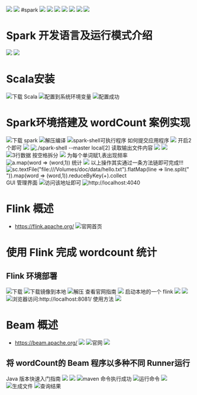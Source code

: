 ![](https://upload-images.jianshu.io/upload_images/4685968-4594f185b89db236.png?imageMogr2/auto-orient/strip%7CimageView2/2/w/1240)
![](https://upload-images.jianshu.io/upload_images/4685968-ea990c6795d719d3.png?imageMogr2/auto-orient/strip%7CimageView2/2/w/1240)
#spark
![](https://upload-images.jianshu.io/upload_images/4685968-810c4a8be64e48bc.png?imageMogr2/auto-orient/strip%7CimageView2/2/w/1240)
![](https://upload-images.jianshu.io/upload_images/4685968-c8f78fa73984d807.png?imageMogr2/auto-orient/strip%7CimageView2/2/w/1240)
![](https://upload-images.jianshu.io/upload_images/4685968-eb83698544026b55.png?imageMogr2/auto-orient/strip%7CimageView2/2/w/1240)
![](https://upload-images.jianshu.io/upload_images/4685968-d908ed20c941dd8e.png?imageMogr2/auto-orient/strip%7CimageView2/2/w/1240)
![](https://upload-images.jianshu.io/upload_images/4685968-c727a7612d4b6753.png?imageMogr2/auto-orient/strip%7CimageView2/2/w/1240)
![](https://upload-images.jianshu.io/upload_images/4685968-01398f6e205e6cd5.png?imageMogr2/auto-orient/strip%7CimageView2/2/w/1240)
![](https://upload-images.jianshu.io/upload_images/4685968-bf301dfb1fe3c01d.png?imageMogr2/auto-orient/strip%7CimageView2/2/w/1240)
# Spark 开发语言及运行模式介绍
![](https://upload-images.jianshu.io/upload_images/4685968-8b3d2d46e818d6c3.png?imageMogr2/auto-orient/strip%7CimageView2/2/w/1240)
![](https://upload-images.jianshu.io/upload_images/4685968-eb63d4ca980fa4b5.png?imageMogr2/auto-orient/strip%7CimageView2/2/w/1240)
# Scala安装
![下载 Scala](https://upload-images.jianshu.io/upload_images/4685968-d4431a614751f8eb.png?imageMogr2/auto-orient/strip%7CimageView2/2/w/1240)
![配置到系统环境变量](https://upload-images.jianshu.io/upload_images/4685968-81265bea4c1a2f3a.png?imageMogr2/auto-orient/strip%7CimageView2/2/w/1240)
![配置成功](https://upload-images.jianshu.io/upload_images/4685968-9c14e18115dc2ada.png?imageMogr2/auto-orient/strip%7CimageView2/2/w/1240)
# Spark环境搭建及 wordCount 案例实现
![下载 spark](https://upload-images.jianshu.io/upload_images/4685968-76844e3e8e94366b.png?imageMogr2/auto-orient/strip%7CimageView2/2/w/1240)
![解压编译](https://upload-images.jianshu.io/upload_images/4685968-0f083cc5b549578a.png?imageMogr2/auto-orient/strip%7CimageView2/2/w/1240)
![spark-shell可执行程序](https://upload-images.jianshu.io/upload_images/4685968-f889075789d3cad2.png?imageMogr2/auto-orient/strip%7CimageView2/2/w/1240)
如何提交应用程序
![](https://upload-images.jianshu.io/upload_images/4685968-dc340ebe573f9714.png?imageMogr2/auto-orient/strip%7CimageView2/2/w/1240)
开启2个即可
![](https://upload-images.jianshu.io/upload_images/4685968-4066936b025411cb.png?imageMogr2/auto-orient/strip%7CimageView2/2/w/1240)
![ ./spark-shell --master local[2]
](https://upload-images.jianshu.io/upload_images/4685968-0a5652814d2509bb.png?imageMogr2/auto-orient/strip%7CimageView2/2/w/1240)
读取输出文件内容
![](https://upload-images.jianshu.io/upload_images/4685968-c2de1d2277879a33.png?imageMogr2/auto-orient/strip%7CimageView2/2/w/1240)
![](https://upload-images.jianshu.io/upload_images/4685968-0463c90a9dfd79f0.png?imageMogr2/auto-orient/strip%7CimageView2/2/w/1240)
![3行数据](https://upload-images.jianshu.io/upload_images/4685968-6acc2471cde7fd1e.png?imageMogr2/auto-orient/strip%7CimageView2/2/w/1240)
按空格拆分
![](https://upload-images.jianshu.io/upload_images/4685968-2a4b181322f94b08.png?imageMogr2/auto-orient/strip%7CimageView2/2/w/1240)
为每个单词赋1,表出现频率
![a.map(word => (word,1))](https://upload-images.jianshu.io/upload_images/4685968-b220e9dc003a820f.png?imageMogr2/auto-orient/strip%7CimageView2/2/w/1240)
统计
![](https://upload-images.jianshu.io/upload_images/4685968-650c8a07c5cf2176.png?imageMogr2/auto-orient/strip%7CimageView2/2/w/1240)
以上操作其实通过一条方法链即可完成!!!
![sc.textFile("file:///Volumes/doc/data/hello.txt").flatMap(line => line.split(" ")).map(word => (word,1)).reduceByKey(_+_).collect](https://upload-images.jianshu.io/upload_images/4685968-5340375fe135fdcb.png?imageMogr2/auto-orient/strip%7CimageView2/2/w/1240)
GUI 管理界面
![访问该地址即可](https://upload-images.jianshu.io/upload_images/4685968-3e6c4938dbb268c5.png?imageMogr2/auto-orient/strip%7CimageView2/2/w/1240)
![http://localhost:4040](https://upload-images.jianshu.io/upload_images/4685968-f2c4908689442cf8.png?imageMogr2/auto-orient/strip%7CimageView2/2/w/1240)
# Flink 概述
- https://flink.apache.org/
![官网首页](https://upload-images.jianshu.io/upload_images/4685968-6766af69e7187d00.png?imageMogr2/auto-orient/strip%7CimageView2/2/w/1240)
# 使用 Flink 完成 wordcount 统计
## Flink 环境部署
![下载](https://upload-images.jianshu.io/upload_images/4685968-60cdfa6598d5b1f6.png?imageMogr2/auto-orient/strip%7CimageView2/2/w/1240)
![下载镜像到本地](https://upload-images.jianshu.io/upload_images/4685968-0794d75e25a4117b.png?imageMogr2/auto-orient/strip%7CimageView2/2/w/1240)
![解压](https://upload-images.jianshu.io/upload_images/4685968-5310ed2afc89f3f6.png?imageMogr2/auto-orient/strip%7CimageView2/2/w/1240)
查看官网指南
![](https://upload-images.jianshu.io/upload_images/4685968-3cff114925535274.png?imageMogr2/auto-orient/strip%7CimageView2/2/w/1240)
启动本地的一个 flink
![](https://upload-images.jianshu.io/upload_images/4685968-899eaff6c1b721cd.png?imageMogr2/auto-orient/strip%7CimageView2/2/w/1240)
![](https://upload-images.jianshu.io/upload_images/4685968-053fa607d576d2dd.png?imageMogr2/auto-orient/strip%7CimageView2/2/w/1240)
![浏览器访问:http://localhost:8081/](https://upload-images.jianshu.io/upload_images/4685968-dc8d34aa2842b7ea.png?imageMogr2/auto-orient/strip%7CimageView2/2/w/1240)
使用方法
![](https://upload-images.jianshu.io/upload_images/4685968-8693e7b57afe4c4c.png?imageMogr2/auto-orient/strip%7CimageView2/2/w/1240)
# Beam 概述
- https://beam.apache.org/
![](https://upload-images.jianshu.io/upload_images/4685968-6c4a525e70410547.png?imageMogr2/auto-orient/strip%7CimageView2/2/w/1240)
![官网](https://upload-images.jianshu.io/upload_images/4685968-8f173ff8c119cdf7.png?imageMogr2/auto-orient/strip%7CimageView2/2/w/1240)
![](https://upload-images.jianshu.io/upload_images/4685968-75e8093bc751e36c.png?imageMogr2/auto-orient/strip%7CimageView2/2/w/1240)
## 将 wordCount的 Beam 程序以多种不同 Runner运行
Java 版本快速入门指南
![](https://upload-images.jianshu.io/upload_images/4685968-a68581703ebfa3e0.png?imageMogr2/auto-orient/strip%7CimageView2/2/w/1240)
![](https://upload-images.jianshu.io/upload_images/4685968-9a379e8d66067042.png?imageMogr2/auto-orient/strip%7CimageView2/2/w/1240)
![maven 命令执行成功](https://upload-images.jianshu.io/upload_images/4685968-76dca0c2ade97582.png?imageMogr2/auto-orient/strip%7CimageView2/2/w/1240)
![运行命令](https://upload-images.jianshu.io/upload_images/4685968-4108086f9e17fd62.png?imageMogr2/auto-orient/strip%7CimageView2/2/w/1240)
![](https://upload-images.jianshu.io/upload_images/4685968-ab128c37e5e03fe8.png?imageMogr2/auto-orient/strip%7CimageView2/2/w/1240)
![生成文件](https://upload-images.jianshu.io/upload_images/4685968-fc6684285c9656b4.png?imageMogr2/auto-orient/strip%7CimageView2/2/w/1240)
![查询结果](https://upload-images.jianshu.io/upload_images/4685968-6409ef80cbbd0eb1.png?imageMogr2/auto-orient/strip%7CimageView2/2/w/1240)
